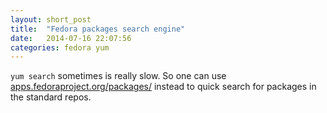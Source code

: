 ```yaml
---
layout: short_post
title:  "Fedora packages search engine"
date:   2014-07-16 22:07:56
categories: fedora yum
---
```


`yum search` sometimes is really slow. So one can use
[apps.fedoraproject.org/packages/][fedora-packages] instead to
quick search for packages in the standard repos.

[fedora-packages]: https://apps.fedoraproject.org/packages/
